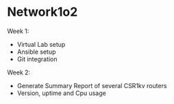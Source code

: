 # Network1o2
Week 1: 
- Virtual Lab setup
- Ansible setup
- Git integration

Week 2:
- Generate Summary Report of several CSR1kv routers
- Version, uptime and Cpu usage
